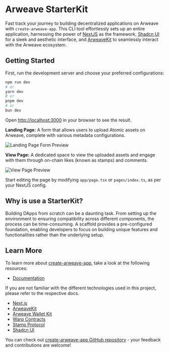 # Arweave StarterKit

Fast track your journey to building decentralized applications on Arweave with `create-arweave-app`. This CLI tool effortlessly sets up an entire application, harnessing the power of [NextJS](https://nextjs.org/) as the framework, [Shadcn UI](https://ui.shadcn.com/) for a sleek and aesthetic interface, and [ArweaveKit](https://arweavekit.com/?utm_source=Github&utm_medium=StarterKit+Repo&utm_campaign=Create-Arweave-App+StarterKit+Docs&utm_id=Create-Arweave-App+StarterKit+Docs) to seamlessly interact with the Arweave ecosystem.

## Getting Started

First, run the development server and choose your preferred configurations:

```bash
npm run dev
# or
yarn dev
# or
pnpm dev
# or
bun dev
```

Open [http://localhost:3000](http://localhost:3000) in your browser to see the result.

**Landing Page:** A form that allows users to upload Atomic assets on Arweave, complete with various metadata configurations.

![Landing Page Form Preview](landing-preview.png)

**View Page:** A dedicated space to view the uploaded assets and engage with them through on-chain likes (known as stamps) and comments.

![View Page Preview](view-preview.png)

Start editing the page by modifying `app/page.tsx` or `pages/index.ts`, as per your NextJS config.

## Why is use a StarterKit?

Building DApps from scratch can be a daunting task. From setting up the environment to ensuring compatibility across different components, the process can be time-consuming. A scaffold provides a pre-configured foundation, enabling developers to focus on building unique features and functionalities rather than the underlying setup.

## Learn More

To learn more about [create-arweave-app](https://github.com/labscommunity/starterkit/blob/main/apps/cli/README.md), take a look at the following resources:

- [Documentation](https://github.com/labscommunity/starterkit/blob/main/apps/cli/README.md)

If you are not familiar with the different technologies used in this project, please refer to the respective docs.

- [Next.js](https://nextjs.org)
- [ArweaveKit](https://docs.arweavekit.com/arweavekit/introduction)
- [Arweave Wallet Kit](https://docs.arweavekit.com/wallets/wallet-kit)
- [Warp Contracts](https://docs.warp.cc/docs/sdk/overview)
- [Stamp Protocol](https://github.com/stamp-association/stamp/tree/main/packages/stampjs)
- [Shadcn UI](https://ui.shadcn.com/docs)

You can check out [create-arweave-app GitHub repository](https://github.com/labscommunity/starterkit) - your feedback and contributions are welcome!
